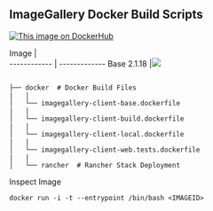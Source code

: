 ## ImageGallery Docker Build Scripts

[![This image on DockerHub](https://img.shields.io/docker/pulls/stuartshay/imagegallery-client.svg)](https://hub.docker.com/r/stuartshay/imagegallery-client/)

 Image       |   
------------ | -------------
Base  2.1.18 |[![](https://images.microbadger.com/badges/image/stuartshay/imagegallery-client:2.1.18-build-auth.svg)](https://microbadger.com/images/stuartshay/imagegallery-client:2.1.18-build-auth "Get your own image badge on microbadger.com")


```

├── docker  # Docker Build Files
|   |
│   └── imagegallery-client-base.dockerfile
|   |
│   └── imagegallery-client-build.dockerfile
|   |
│   └── imagegallery-client-local.dockerfile
|   |
│   └── imagegallery-client-web.tests.dockerfile
|   |
│   └── rancher  # Rancher Stack Deployment
```

Inspect Image 
```
docker run -i -t --entrypoint /bin/bash <IMAGEID>  
``` 
